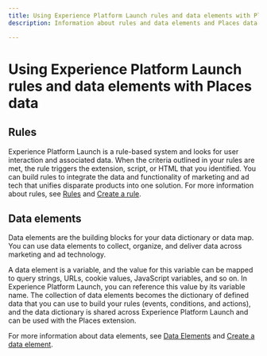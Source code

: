 ```yaml
---
title: Using Experience Platform Launch rules and data elements with Places data.
description: Information about rules and data elements and Places data.

---
```


# Using Experience Platform Launch rules and data elements with Places data

## Rules

Experience Platform Launch is a rule-based system and looks for user interaction and associated data. When the criteria outlined in your rules are met, the rule triggers the extension, script, or HTML that you identified. You can build rules to integrate the data and functionality of marketing and ad tech that unifies disparate products into one solution. For more information about rules, see [Rules](https://experienceleague.adobe.com/docs/experience-platform/tags/ui/rules.html) and [Create a rule](https://experienceleague.adobe.com/docs/experience-platform/tags/ui/rules.html#create-a-rule).

## Data elements

Data elements are the building blocks for your data dictionary or data map. You can use data elements to collect, organize, and deliver data across marketing and ad technology.

A data element is a variable, and the value for this variable can be mapped to query strings, URLs, cookie values, JavaScript variables, and so on. In Experience Platform Launch, you can reference this value by its variable name. The collection of data elements becomes the dictionary of defined data that you can use to build your rules (events, conditions, and actions), and the data dictionary is shared across Experience Platform Launch and can be used with the Places extension.

For more information about data elements, see [Data Elements](https://experienceleague.adobe.com/docs/experience-platform/tags/ui/data-elements.html) and [Create a data element](https://experienceleague.adobe.com/docs/experience-platform/tags/ui/data-elements.html#create-a-data-element).

